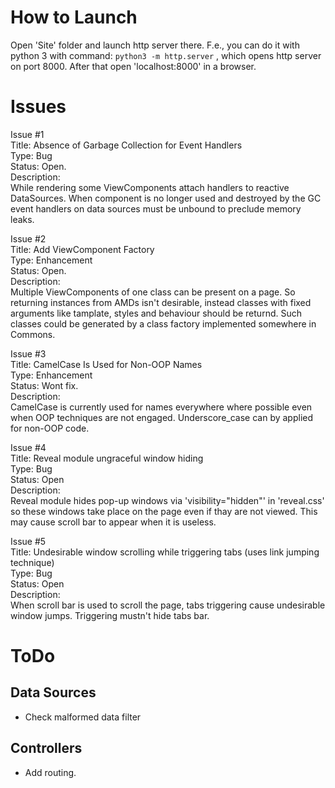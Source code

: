 How to Launch
=============

Open 'Site' folder and launch http server there.
F.e., you can do it with python 3 with command:
`python3 -m http.server`
, which opens http server on port 8000.
After that open 'localhost:8000' in a browser.

Issues
======

Issue #1  
Title: Absence of Garbage Collection for Event Handlers  
Type: Bug  
Status: Open.  
Description:  
While rendering some ViewComponents attach handlers to
reactive DataSources. When component is no longer used
and destroyed by the GC event handlers on data sources
must be unbound to preclude memory leaks.

Issue #2  
Title: Add ViewComponent Factory  
Type: Enhancement  
Status: Open.  
Description:  
Multiple ViewComponents of one class can be present on
a page. So returning instances from AMDs isn't desirable,
instead classes with fixed arguments like tamplate,
styles and behaviour should be returnd. Such classes
could be generated by a class factory implemented
somewhere in Commons.

Issue #3  
Title: CamelCase Is Used for Non-OOP Names  
Type: Enhancement  
Status: Wont fix.  
Description:  
CamelCase is currently used for names everywhere
where possible even when OOP techniques are not engaged.
Underscore_case can by applied for non-OOP code.

Issue #4  
Title: Reveal module ungraceful window hiding  
Type: Bug  
Status: Open  
Description:  
Reveal module hides pop-up windows via 'visibility="hidden"' in 'reveal.css'
so these windows take place on the page even if thay are not viewed.
This may cause scroll bar to appear when it is useless.

Issue #5  
Title: Undesirable window scrolling while triggering tabs (uses link jumping technique)  
Type: Bug  
Status: Open  
Description:  
When scroll bar is used to scroll the page, tabs triggering cause undesirable window
jumps. Triggering mustn't hide tabs bar.


ToDo
====

Data Sources
------------

* Check malformed data filter

Controllers
-----------

* Add routing.


